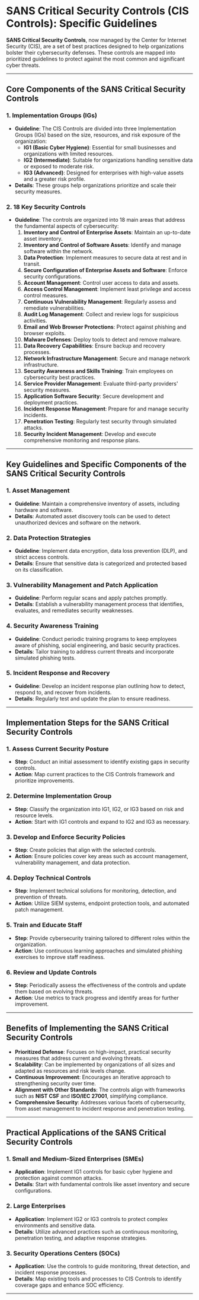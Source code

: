 # SANS Critical Security Controls (CIS Controls): Specific Guidelines

**SANS Critical Security Controls**, now managed by the Center for Internet Security (CIS), are a set of best practices designed to help organizations bolster their cybersecurity defenses. These controls are mapped into prioritized guidelines to protect against the most common and significant cyber threats.

---

## Core Components of the SANS Critical Security Controls

### 1. **Implementation Groups (IGs)**
- **Guideline**: The CIS Controls are divided into three Implementation Groups (IGs) based on the size, resources, and risk exposure of the organization:
  - **IG1 (Basic Cyber Hygiene)**: Essential for small businesses and organizations with limited resources.
  - **IG2 (Intermediate)**: Suitable for organizations handling sensitive data or exposed to moderate risk.
  - **IG3 (Advanced)**: Designed for enterprises with high-value assets and a greater risk profile.
- **Details**: These groups help organizations prioritize and scale their security measures.

### 2. **18 Key Security Controls**
- **Guideline**: The controls are organized into 18 main areas that address the fundamental aspects of cybersecurity:
  1. **Inventory and Control of Enterprise Assets**: Maintain an up-to-date asset inventory.
  2. **Inventory and Control of Software Assets**: Identify and manage software within the network.
  3. **Data Protection**: Implement measures to secure data at rest and in transit.
  4. **Secure Configuration of Enterprise Assets and Software**: Enforce security configurations.
  5. **Account Management**: Control user access to data and assets.
  6. **Access Control Management**: Implement least privilege and access control measures.
  7. **Continuous Vulnerability Management**: Regularly assess and remediate vulnerabilities.
  8. **Audit Log Management**: Collect and review logs for suspicious activities.
  9. **Email and Web Browser Protections**: Protect against phishing and browser exploits.
  10. **Malware Defenses**: Deploy tools to detect and remove malware.
  11. **Data Recovery Capabilities**: Ensure backup and recovery processes.
  12. **Network Infrastructure Management**: Secure and manage network infrastructure.
  13. **Security Awareness and Skills Training**: Train employees on cybersecurity best practices.
  14. **Service Provider Management**: Evaluate third-party providers' security measures.
  15. **Application Software Security**: Secure development and deployment practices.
  16. **Incident Response Management**: Prepare for and manage security incidents.
  17. **Penetration Testing**: Regularly test security through simulated attacks.
  18. **Security Incident Management**: Develop and execute comprehensive monitoring and response plans.

---

## Key Guidelines and Specific Components of the SANS Critical Security Controls

### 1. **Asset Management**
- **Guideline**: Maintain a comprehensive inventory of assets, including hardware and software.
- **Details**: Automated asset discovery tools can be used to detect unauthorized devices and software on the network.

### 2. **Data Protection Strategies**
- **Guideline**: Implement data encryption, data loss prevention (DLP), and strict access controls.
- **Details**: Ensure that sensitive data is categorized and protected based on its classification.

### 3. **Vulnerability Management and Patch Application**
- **Guideline**: Perform regular scans and apply patches promptly.
- **Details**: Establish a vulnerability management process that identifies, evaluates, and remediates security weaknesses.

### 4. **Security Awareness Training**
- **Guideline**: Conduct periodic training programs to keep employees aware of phishing, social engineering, and basic security practices.
- **Details**: Tailor training to address current threats and incorporate simulated phishing tests.

### 5. **Incident Response and Recovery**
- **Guideline**: Develop an incident response plan outlining how to detect, respond to, and recover from incidents.
- **Details**: Regularly test and update the plan to ensure readiness.

---

## Implementation Steps for the SANS Critical Security Controls

### 1. **Assess Current Security Posture**
- **Step**: Conduct an initial assessment to identify existing gaps in security controls.
- **Action**: Map current practices to the CIS Controls framework and prioritize improvements.

### 2. **Determine Implementation Group**
- **Step**: Classify the organization into IG1, IG2, or IG3 based on risk and resource levels.
- **Action**: Start with IG1 controls and expand to IG2 and IG3 as necessary.

### 3. **Develop and Enforce Security Policies**
- **Step**: Create policies that align with the selected controls.
- **Action**: Ensure policies cover key areas such as account management, vulnerability management, and data protection.

### 4. **Deploy Technical Controls**
- **Step**: Implement technical solutions for monitoring, detection, and prevention of threats.
- **Action**: Utilize SIEM systems, endpoint protection tools, and automated patch management.

### 5. **Train and Educate Staff**
- **Step**: Provide cybersecurity training tailored to different roles within the organization.
- **Action**: Use continuous learning approaches and simulated phishing exercises to improve staff readiness.

### 6. **Review and Update Controls**
- **Step**: Periodically assess the effectiveness of the controls and update them based on evolving threats.
- **Action**: Use metrics to track progress and identify areas for further improvement.

---

## Benefits of Implementing the SANS Critical Security Controls

- **Prioritized Defense**: Focuses on high-impact, practical security measures that address current and evolving threats.
- **Scalability**: Can be implemented by organizations of all sizes and adapted as resources and risk levels change.
- **Continuous Improvement**: Encourages an iterative approach to strengthening security over time.
- **Alignment with Other Standards**: The controls align with frameworks such as **NIST CSF** and **ISO/IEC 27001**, simplifying compliance.
- **Comprehensive Security**: Addresses various facets of cybersecurity, from asset management to incident response and penetration testing.

---

## Practical Applications of the SANS Critical Security Controls

### 1. **Small and Medium-Sized Enterprises (SMEs)**
- **Application**: Implement IG1 controls for basic cyber hygiene and protection against common attacks.
- **Details**: Start with fundamental controls like asset inventory and secure configurations.

### 2. **Large Enterprises**
- **Application**: Implement IG2 or IG3 controls to protect complex environments and sensitive data.
- **Details**: Utilize advanced practices such as continuous monitoring, penetration testing, and adaptive response strategies.

### 3. **Security Operations Centers (SOCs)**
- **Application**: Use the controls to guide monitoring, threat detection, and incident response processes.
- **Details**: Map existing tools and processes to CIS Controls to identify coverage gaps and enhance SOC efficiency.

---
